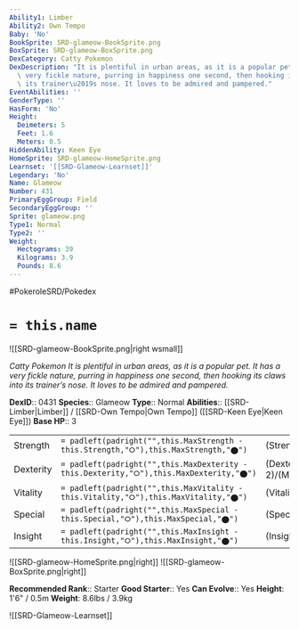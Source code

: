 ```yaml
---
Ability1: Limber
Ability2: Own Tempo
Baby: 'No'
BookSprite: SRD-glameow-BookSprite.png
BoxSprite: SRD-glameow-BoxSprite.png
DexCategory: Catty Pokemon
DexDescription: "It is plentiful in urban areas, as it is a popular pet. It has a\
  \ very fickle nature, purring in happiness one second, then hooking its claws into\
  \ its trainer\u2019s nose. It loves to be admired and pampered."
EventAbilities: ''
GenderType: ''
HasForm: 'No'
Height:
  Deimeters: 5
  Feet: 1.6
  Meters: 0.5
HiddenAbility: Keen Eye
HomeSprite: SRD-glameow-HomeSprite.png
Learnset: '[[SRD-Glameow-Learnset]]'
Legendary: 'No'
Name: Glameow
Number: 431
PrimaryEggGroup: Field
SecondaryEggGroup: ''
Sprite: glameow.png
Type1: Normal
Type2: ''
Weight:
  Hectograms: 39
  Kilograms: 3.9
  Pounds: 8.6
---
```


#PokeroleSRD/Pokedex

# `= this.name`

![[SRD-glameow-BookSprite.png|right wsmall]]

*Catty Pokemon*
*It is plentiful in urban areas, as it is a popular pet. It has a very fickle nature, purring in happiness one second, then hooking its claws into its trainer’s nose. It loves to be admired and pampered.*

**DexID**:: 0431
**Species**:: Glameow
**Type**:: Normal
**Abilities**:: [[SRD-Limber|Limber]] / [[SRD-Own Tempo|Own Tempo]] ([[SRD-Keen Eye|Keen Eye]])
**Base HP**:: 3

|           |                                                                                        |                                          |
| --------- | -------------------------------------------------------------------------------------- | ---------------------------------------- |
| Strength  | `= padleft(padright("",this.MaxStrength - this.Strength,"⭘"),this.MaxStrength,"⬤")`    | (Strength::2)/(MaxStrength::4)   |
| Dexterity | `= padleft(padright("",this.MaxDexterity - this.Dexterity,"⭘"),this.MaxDexterity,"⬤")` | (Dexterity:: 2)/(MaxDexterity::5) |
| Vitality  | `= padleft(padright("",this.MaxVitality - this.Vitality,"⭘"),this.MaxVitality,"⬤")`    | (Vitality::1)/(MaxVitality::3)   |
| Special   | `= padleft(padright("",this.MaxSpecial - this.Special,"⭘"),this.MaxSpecial,"⬤")`       | (Special::1)/(MaxSpecial::3)     |
| Insight   | `= padleft(padright("",this.MaxInsight - this.Insight,"⭘"),this.MaxInsight,"⬤")`       | (Insight::1)/(MaxInsight::3)     |

![[SRD-glameow-HomeSprite.png|right]]
![[SRD-glameow-BoxSprite.png|right]]

**Recommended Rank**:: Starter
**Good Starter**:: Yes
**Can Evolve**:: Yes
**Height**: 1'6" / 0.5m
**Weight**: 8.6lbs / 3.9kg

![[SRD-Glameow-Learnset]]